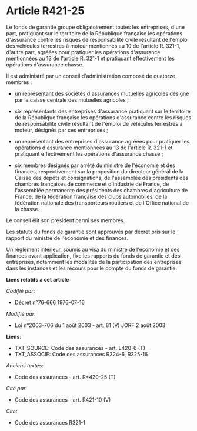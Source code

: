 # Article R421-25

Le fonds de garantie groupe obligatoirement toutes les entreprises, d'une part, pratiquant sur le territoire de la République
française les opérations d'assurance contre les risques de responsabilité civile résultant de l'emploi des véhicules
terrestres à moteur mentionnés au 10 de l'article R. 321-1, d'autre part, agréées pour pratiquer les opérations d'assurance
mentionnées au 13 de l'article R. 321-1 et pratiquant effectivement les opérations d'assurance chasse.

Il est administré par un conseil d'administration composé de quatorze membres :

- un représentant des sociétés d'assurances mutuelles agricoles désigné par la caisse centrale des mutuelles agricoles ;

- six représentants des entreprises d'assurance pratiquant sur le territoire de la République française les opérations
d'assurance contre les risques de responsabilité civile résultant de l'emploi de véhicules terrestres à moteur, désignés par
ces entreprises ;

- un représentant des entreprises d'assurance agréées pour pratiquer les opérations d'assurance mentionnées au 13 de
l'article R. 321-1 et pratiquant effectivement les opérations d'assurance chasse ;

- six membres désignés par arrêté du ministre de l'économie et des finances, respectivement sur la proposition du directeur
général de la Caisse des dépôts et consignations, de l'assemblée des présidents des chambres françaises de commerce et
d'industrie de France, de l'assemblée permanente des présidents des chambres d'agriculture de France, de la fédération
française des clubs automobiles, de la fédération nationale des transporteurs routiers et de l'Office national de la chasse.

Le conseil élit son président parmi ses membres.

Les statuts du fonds de garantie sont approuvés par décret pris sur le rapport du ministre de l'économie et des finances.

Un règlement intérieur, soumis au visa du ministre de l'économie et des finances avant application, fixe les rapports du
fonds de garantie et des entreprises, notamment les modalités de la participation des entreprises dans les instances et les
recours pour le compte du fonds de garantie.

**Liens relatifs à cet article**

_Codifié par_:

  - Décret n°76-666 1976-07-16

_Modifié par_:

  - Loi n°2003-706 du 1 août 2003 - art. 81 (V) JORF 2 août 2003

**Liens**:

  - TXT_SOURCE: Code des assurances - art. L420-6 (T)
  - TXT_ASSOCIE: Code des assurances R324-6, R325-16

_Anciens textes_:

  - Code des assurances - art. R*420-25 (T)

_Cité par_:

  - Code des assurances - art. R421-10 (V)

_Cite_:

  - Code des assurances R321-1
